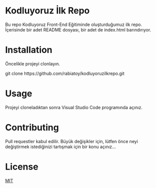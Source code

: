 # Kodluyoruz İlk Repo
Bu repo Kodluyoruz Front-End Eğitiminde oluşturduğumuz ilk repo. İçerisinde bir adet README dosyası, bir adet de index.html barındırıyor.

# Installation
Öncelikle projeyi clonlayın. 
<p>
git clone https://github.com/rabiatoy/kodluyoruzilkrepo.git

# Usage 
Projeyi cloneladıktan sonra Visual Studio Code programında açınız.

# Contributing
Pull requestler kabul edilir. Büyük değişikler için, lütfen önce neyi değiştirmek istediğinizi tartışmak için bir konu açınız...

# License
[MIT](https://choosealicense.com/licenses/mit/)






